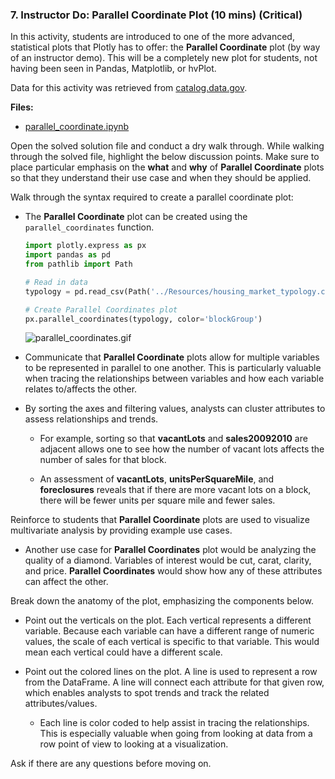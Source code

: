 ### 7. Instructor Do: Parallel Coordinate Plot (10 mins) (Critical)

In this activity, students are introduced to one of the more advanced, statistical plots that Plotly has to offer: the **Parallel Coordinate** plot (by way of an instructor demo). This will be a completely new plot for students, not having been seen in Pandas, Matplotlib, or hvPlot.

Data for this activity was retrieved from [catalog.data.gov](https://catalog.data.gov/dataset/2011-housing-market-typology-a6419).

**Files:**

* [parallel_coordinate.ipynb](Activities/07-Parallel_Coordinate/Solved/parallel_cooridnate.ipynb)

Open the solved solution file and conduct a dry walk through. While walking through the solved file, highlight the below discussion points. Make sure to place particular emphasis on the **what** and **why** of **Parallel Coordinate** plots so that they understand their use case and when they should be applied.

Walk through the syntax required to create a parallel coordinate plot:

* The **Parallel Coordinate** plot can be created using the `parallel_coordinates` function.

  ```python
  import plotly.express as px
  import pandas as pd
  from pathlib import Path

  # Read in data
  typology = pd.read_csv(Path('../Resources/housing_market_typology.csv'))[:30].sort_values('blockGroup')

  # Create Parallel Coordinates plot
  px.parallel_coordinates(typology, color='blockGroup')
  ```

  ![parallel_coordinates.gif](Images/parallel_coordinates.gif)

* Communicate that **Parallel Coordinate** plots allow for multiple variables to be represented in parallel to one another. This is particularly valuable when tracing the relationships between variables and how each variable relates to/affects the other.

* By sorting the axes and filtering values, analysts can cluster attributes to assess relationships and trends.

  * For example, sorting so that **vacantLots** and **sales20092010** are adjacent allows one to see how the number of vacant lots affects the number of sales for that block.

  * An assessment of **vacantLots**, **unitsPerSquareMile**, and **foreclosures** reveals that if there are more vacant lots on a block, there will be fewer units per square mile and fewer sales.

Reinforce to students that **Parallel Coordinate** plots are used to visualize multivariate analysis by providing example use cases.

* Another use case for **Parallel Coordinates** plot would be analyzing the quality of a diamond. Variables of interest would be cut, carat, clarity, and price. **Parallel Coordinates** would show how any of these attributes can affect the other.

Break down the anatomy of the plot, emphasizing the components below.

* Point out the verticals on the plot. Each vertical represents a different variable. Because each variable can have a different range of numeric values, the scale of each vertical is specific to that variable. This would mean each vertical could have a different scale.

* Point out the colored lines on the plot. A line is used to represent a row from the DataFrame. A line will connect each attribute for that given row, which enables analysts to spot trends and track the related attributes/values.

  * Each line is color coded to help assist in tracing the relationships. This is especially valuable when going from looking at data from a row point of view to looking at a visualization.

Ask if there are any questions before moving on.
